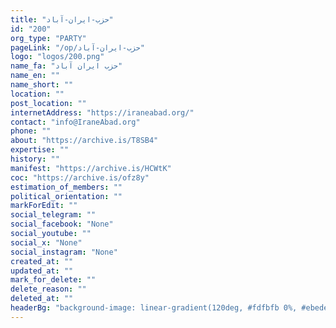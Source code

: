 ```yaml
---
title: "حزب-ایران-آباد"
id: "200"
org_type: "PARTY"
pageLink: "/op/حزب-ایران-آباد"
logo: "logos/200.png"
name_fa: "حزب ایران آباد"
name_en: ""
name_short: ""
location: ""
post_location: ""
internetAddress: "https://iraneabad.org/"
contact: "info@IraneAbad.org"
phone: ""
about: "https://archive.is/T8SB4"
expertise: ""
history: ""
manifest: "https://archive.is/HCWtK"
coc: "https://archive.is/ofz8y"
estimation_of_members: ""
political_orientation: ""
markForEdit: ""
social_telegram: ""
social_facebook: "None"
social_youtube: ""
social_x: "None"
social_instagram: "None"
created_at: ""
updated_at: ""
mark_for_delete: ""
delete_reason: ""
deleted_at: ""
headerBg: "background-image: linear-gradient(120deg, #fdfbfb 0%, #ebedee 100%);"
---
```

